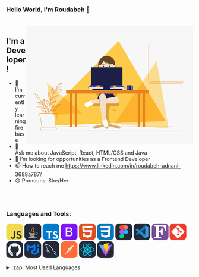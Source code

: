 ### Hello World, I'm Roudabeh  👋
<br />

<img align="right" alt="GIF" src="https://github.com/roudabehadnani/roudabehadnani/blob/main/code.gif" width="450" height="320" />


## I'm a Developer!
- 🌱 I’m currently learning firebase
- 💬 Ask me about JavaScript, React, HTML/CSS and Java
- 🤔 I’m looking for opportunities as a Frontend Developer
- 📫 How to reach me https://www.linkedin.com/in/roudabeh-adnani-3688a787/
- 😄 Pronouns: She/Her



<br />
<br />

### Languages and Tools:
<p align="left">
<img src="https://github.com/tandpfun/skill-icons/blob/main/icons/JavaScript.svg" alt="vscode" width="45" height="45"/>
<img src="https://github.com/tandpfun/skill-icons/blob/main/icons/Java-Dark.svg" alt="vscode" width="45" height="45"/>
<img src="https://github.com/tandpfun/skill-icons/blob/main/icons/TypeScript.svg" alt="vscode" width="45" height="45"/>
<img src="https://github.com/tandpfun/skill-icons/blob/main/icons/Bootstrap.svg" alt="vscode" width="45" height="45"/>
<img src="https://github.com/tandpfun/skill-icons/blob/main/icons/HTML.svg" alt="vscode" width="45" height="45"/>
<img src="https://github.com/tandpfun/skill-icons/blob/main/icons/CSS.svg" alt="vscode" width="45" height="45"/>
<img src="https://github.com/tandpfun/skill-icons/blob/main/icons/Figma-Dark.svg" alt="vscode" width="45" height="45"/>
<img src="https://github.com/tandpfun/skill-icons/blob/main/icons/VSCode-Dark.svg" alt="vscode" width="45" height="45"/> 
<img src="https://github.com/tandpfun/skill-icons/blob/main/icons/Fortran.svg" alt="vscode" width="45" height="45"/>
<img src="https://github.com/tandpfun/skill-icons/blob/main/icons/Git.svg" alt="vscode" width="45" height="45"/>
<img src="https://github.com/tandpfun/skill-icons/blob/main/icons/Github-Dark.svg" alt="vscode" width="45" height="45"/>
<img src="https://github.com/tandpfun/skill-icons/blob/main/icons/MaterialUI-Dark.svg" alt="vscode" width="45" height="45"/>
<img src="https://github.com/tandpfun/skill-icons/blob/main/icons/MySQL-Dark.svg" alt="vscode" width="45" height="45"/>
<img src="https://github.com/tandpfun/skill-icons/blob/main/icons/Postman.svg" alt="vscode" width="45" height="45"/>
<img src="https://github.com/tandpfun/skill-icons/blob/main/icons/React-Dark.svg" alt="vscode" width="45" height="45"/>
<img src="https://github.com/tandpfun/skill-icons/blob/main/icons/Vite-Dark.svg" alt="vscode" width="45" height="45"/>

<br/>

<details>
  <summary>:zap: Most Used Languages</summary>

<img align="left" alt="Roudabeh's GitHub Top Languages" src="https://github-readme-stats.vercel.app/api/top-langs/?username=roudabehadnani" />

</details>








